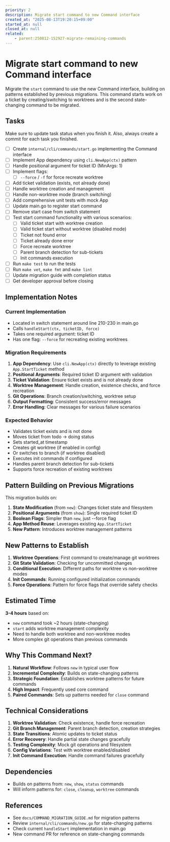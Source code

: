 ```yaml
---
priority: 2
description: Migrate start command to new Command interface
created_at: "2025-08-13T19:20:15+09:00"
started_at: null
closed_at: null
related:
    - parent:250812-152927-migrate-remaining-commands
---
```


# Migrate start command to new Command interface

Migrate the `start` command to use the new Command interface, building on patterns established by previous migrations. This command starts work on a ticket by creating/switching to worktrees and is the second state-changing command to be migrated.

## Tasks
Make sure to update task status when you finish it. Also, always create a commit for each task you finished.

- [ ] Create `internal/cli/commands/start.go` implementing the Command interface
- [ ] Implement App dependency using `cli.NewApp(ctx)` pattern
- [ ] Handle positional argument for ticket ID (MinArgs: 1)
- [ ] Implement flags:
  - [ ] `--force` / `-f` for force recreate worktree
- [ ] Add ticket validation (exists, not already done)
- [ ] Handle worktree creation and management
- [ ] Handle non-worktree mode (branch switching)
- [ ] Add comprehensive unit tests with mock App
- [ ] Update main.go to register start command
- [ ] Remove start case from switch statement
- [ ] Test start command functionality with various scenarios:
  - [ ] Valid ticket start with worktree creation
  - [ ] Valid ticket start without worktree (disabled mode)
  - [ ] Ticket not found error
  - [ ] Ticket already done error
  - [ ] Force recreate worktree
  - [ ] Parent branch detection for sub-tickets
  - [ ] Init commands execution
- [ ] Run `make test` to run the tests
- [ ] Run `make vet`, `make fmt` and `make lint`
- [ ] Update migration guide with completion status
- [ ] Get developer approval before closing

## Implementation Notes

### Current Implementation
- Located in switch statement around line 210-230 in main.go
- Calls `handleStart(ctx, ticketID, force)`
- Takes one required argument: ticket ID
- Has one flag: `--force` for recreating existing worktrees

### Migration Requirements
1. **App Dependency**: Use `cli.NewApp(ctx)` directly to leverage existing `App.StartTicket` method
2. **Positional Arguments**: Required ticket ID argument with validation
3. **Ticket Validation**: Ensure ticket exists and is not already done
4. **Worktree Management**: Handle creation, existence checks, and force recreation
5. **Git Operations**: Branch creation/switching, worktree setup
6. **Output Formatting**: Consistent success/error messages
7. **Error Handling**: Clear messages for various failure scenarios

### Expected Behavior
- Validates ticket exists and is not done
- Moves ticket from todo → doing status
- Sets started_at timestamp
- Creates git worktree (if enabled in config)
- Or switches to branch (if worktree disabled)
- Executes init commands if configured
- Handles parent branch detection for sub-tickets
- Supports force recreation of existing worktrees

## Pattern Building on Previous Migrations

This migration builds on:
1. **State Modification** (from `new`): Changes ticket state and filesystem
2. **Positional Arguments** (from `show`): Single required ticket ID
3. **Boolean Flags**: Simpler than `new`, just --force flag
4. **App Method Reuse**: Leverages existing `App.StartTicket`
5. **New Pattern**: Introduces worktree management patterns

## New Patterns to Establish

1. **Worktree Operations**: First command to create/manage git worktrees
2. **Git State Validation**: Checking for uncommitted changes
3. **Conditional Execution**: Different paths for worktree vs non-worktree modes
4. **Init Commands**: Running configured initialization commands
5. **Force Operations**: Pattern for force flags that override safety checks

## Estimated Time
**3-4 hours** based on:
- `new` command took ~2 hours (state-changing)
- `start` adds worktree management complexity
- Need to handle both worktree and non-worktree modes
- More complex git operations than previous commands

## Why This Command Next?

1. **Natural Workflow**: Follows `new` in typical user flow
2. **Incremental Complexity**: Builds on state-changing patterns
3. **Strategic Foundation**: Establishes worktree patterns for future commands
4. **High Impact**: Frequently used core command
5. **Paired Commands**: Sets up patterns needed for `close` command

## Technical Considerations

1. **Worktree Validation**: Check existence, handle force recreation
2. **Git Branch Management**: Parent branch detection, creation strategies
3. **State Transitions**: Atomic updates to ticket status
4. **Error Recovery**: Handle partial state changes gracefully
5. **Testing Complexity**: Mock git operations and filesystem
6. **Config Variations**: Test with worktree enabled/disabled
7. **Init Command Execution**: Handle command failures gracefully

## Dependencies
- Builds on patterns from: `new`, `show`, `status` commands
- Will inform patterns for: `close`, `cleanup`, `worktree` commands

## References

- See `docs/COMMAND_MIGRATION_GUIDE.md` for migration patterns
- Review `internal/cli/commands/new.go` for state-changing patterns
- Check current `handleStart` implementation in main.go
- New command PR for reference on state-changing commands